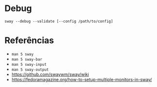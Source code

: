 # Debug

`sway --debug --validate [--config /path/to/config]`

# Referências
* `man 5 sway`
* `man 5 sway-bar`
* `man 5 sway-input`
* `man 5 sway-output`
* <https://github.com/swaywm/sway/wiki>
* <https://fedoramagazine.org/how-to-setup-multiple-monitors-in-sway/>
